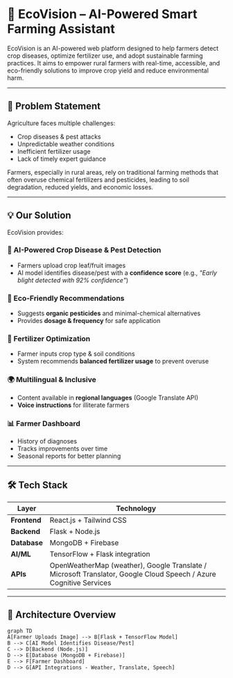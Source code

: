# 🌱 EcoVision – AI-Powered Smart Farming Assistant  

EcoVision is an AI-powered web platform designed to help farmers detect crop diseases, optimize fertilizer use, and adopt sustainable farming practices. It aims to empower rural farmers with real-time, accessible, and eco-friendly solutions to improve crop yield and reduce environmental harm.  

---

## 🚜 Problem Statement  
Agriculture faces multiple challenges:  
- Crop diseases & pest attacks  
- Unpredictable weather conditions  
- Inefficient fertilizer usage  
- Lack of timely expert guidance  

Farmers, especially in rural areas, rely on traditional farming methods that often overuse chemical fertilizers and pesticides, leading to soil degradation, reduced yields, and economic losses.  

---

## 💡 Our Solution  
EcoVision provides:  

### 🌾 AI-Powered Crop Disease & Pest Detection  
- Farmers upload crop leaf/fruit images  
- AI model identifies disease/pest with a **confidence score** (e.g., *"Early blight detected with 92% confidence"*)  

### 🌿 Eco-Friendly Recommendations  
- Suggests **organic pesticides** and minimal-chemical alternatives  
- Provides **dosage & frequency** for safe application  

### 🧪 Fertilizer Optimization  
- Farmer inputs crop type & soil conditions  
- System recommends **balanced fertilizer usage** to prevent overuse  

### 🌍 Multilingual & Inclusive  
- Content available in **regional languages** (Google Translate API)  
- **Voice instructions** for illiterate farmers  

### 📊 Farmer Dashboard  
- History of diagnoses  
- Tracks improvements over time  
- Seasonal reports for better planning  

---

## 🛠️ Tech Stack  
| Layer        | Technology |
|-------------|-----------|
| **Frontend** | React.js + Tailwind CSS |
| **Backend**  | Flask + Node.js |
| **Database** | MongoDB + Firebase |
| **AI/ML**    | TensorFlow + Flask integration |
| **APIs**     | OpenWeatherMap (weather), Google Translate / Microsoft Translator, Google Cloud Speech / Azure Cognitive Services |

---

## 📐 Architecture Overview  

```mermaid
graph TD
A[Farmer Uploads Image] --> B[Flask + TensorFlow Model]
B --> C[AI Model Identifies Disease/Pest]
C --> D[Backend (Node.js)]
D --> E[Database (MongoDB + Firebase)]
E --> F[Farmer Dashboard]
D --> G[API Integrations - Weather, Translate, Speech]
